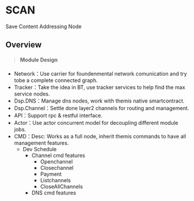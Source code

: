 # SCAN

Save Content Addressing Node

## Overview
> #### Module Design
* Network：Use carrier for foundenmental network comunication and try tobe a complete connected graph.
* Tracker：Take the idea in BT, use tracker services to help find the max service nodes.
* Dsp.DNS：Manage dns nodes, work with themis native smartcontract.
* Dsp.Channel：Settle done layer2 channels for routing and management.
* API：Support rpc & restful interface.
* Actor：Use actor concurrent model for decoupling different module jobs.
* CMD：Desc: Works as a full node, inherit themis commands to have all management features.
    * Dev Schedule
        * Channel cmd features
            * Openchannel
            * Closechannel
            * Payment
            * Listchannels
            * CloseAllChannels
        * DNS cmd features



